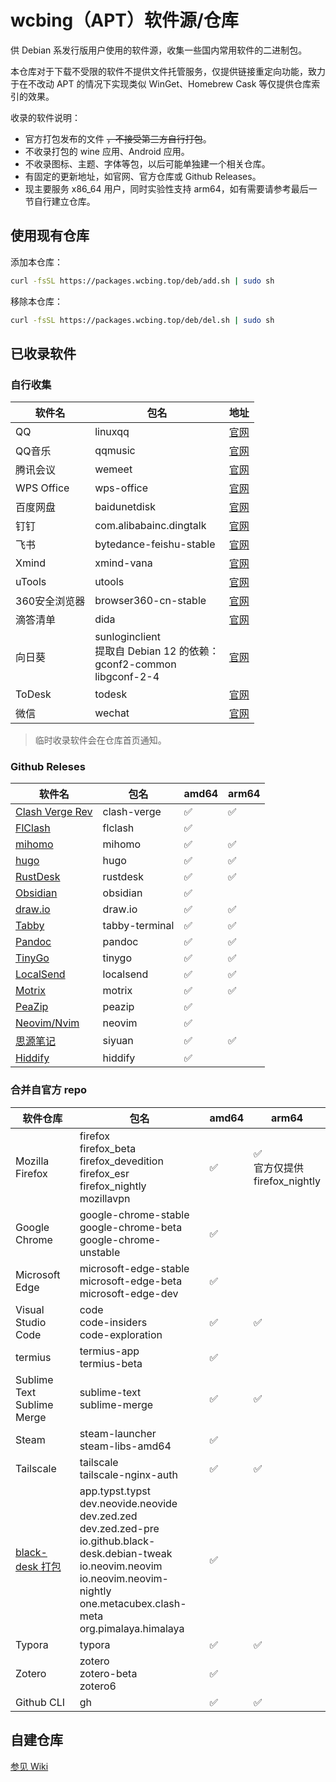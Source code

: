 # wcbing（APT）软件源/仓库

供 Debian 系发行版用户使用的软件源，收集一些国内常用软件的二进制包。

本仓库对于下载不受限的软件不提供文件托管服务，仅提供链接重定向功能，致力于在不改动 APT 的情况下实现类似 WinGet、Homebrew Cask 等仅提供仓库索引的效果。

收录的软件说明：
- 官方打包发布的文件 ~~，不接受第三方自行打包~~。
- 不收录打包的 wine 应用、Android 应用。
- 不收录图标、主题、字体等包，以后可能单独建一个相关仓库。
- 有固定的更新地址，如官网、官方仓库或 Github Releases。
- 现主要服务 x86_64 用户，同时实验性支持 arm64，如有需要请参考最后一节自行建立仓库。

## 使用现有仓库

添加本仓库：
```sh
curl -fsSL https://packages.wcbing.top/deb/add.sh | sudo sh
```

移除本仓库：
```sh
curl -fsSL https://packages.wcbing.top/deb/del.sh | sudo sh
```

## 已收录软件

### 自行收集

|软件名|包名|地址|
|-|-|-|
|QQ|linuxqq|[官网](https://im.qq.com/linuxqq/)|
|QQ音乐|qqmusic|[官网](https://y.qq.com/download/download.html)|
|腾讯会议|wemeet|[官网](https://meeting.tencent.com/download/)|
|WPS Office|wps-office|[官网](https://linux.wps.cn/)|
|百度网盘|baidunetdisk|[官网](https://pan.baidu.com/download)|
|钉钉|com.alibabainc.dingtalk|[官网](https://www.dingtalk.com/download/)|
|飞书|bytedance-feishu-stable|[官网](https://www.feishu.cn/download)|
|Xmind|xmind-vana|[官网](https://xmind.cn/download/)|
|uTools|utools|[官网](https://u.tools/download/)|
|360安全浏览器|browser360-cn-stable|[官网](https://browser.360.net/gc/)|
|滴答清单|dida|[官网](https://dida365.com/download)|
|向日葵|sunloginclient<br />提取自 Debian 12 的依赖：<br />gconf2-common<br />libgconf-2-4|[官网](https://sunlogin.oray.com/download/linux)|
|ToDesk|todesk|[官网](https://www.todesk.com/linux.html)|
|微信|wechat|[官网](https://linux.weixin.qq.com/)|

> 临时收录软件会在仓库首页通知。

### Github Releses

| 软件名 | 包名 | amd64 | arm64 |
| ----- | ---- | ----- | ----- |
| [Clash Verge Rev](https://github.com/clash-verge-rev/clash-verge-rev/releases) | clash-verge | ✅ | ✅ |
| [FlClash](https://github.com/chen08209/FlClash/releases) | flclash | ✅ | |
| [mihomo](https://github.com/MetaCubeX/mihomo/releases) | mihomo | ✅ | ✅ |
| [hugo](https://github.com/gohugoio/hugo/releases) | hugo | ✅ | ✅ |
| [RustDesk](https://github.com/rustdesk/rustdesk/releases) | rustdesk | ✅ | ✅ |
| [Obsidian](https://github.com/obsidianmd/obsidian-releases/releases) | obsidian | ✅ | |
| [draw.io](https://github.com/jgraph/drawio-desktop/releases) | draw.io | ✅ | ✅ |
| [Tabby](https://github.com/Eugeny/tabby/releases) | tabby-terminal | ✅ | ✅ |
| [Pandoc](https://github.com/jgm/pandoc/releases) | pandoc | ✅ | ✅ |
| [TinyGo](https://github.com/tinygo-org/tinygo/releases) | tinygo | ✅ | ✅ |
| [LocalSend](https://github.com/localsend/localsend/releases) | localsend | ✅ | ✅ |
| [Motrix](https://github.com/agalwood/Motrix/releases) | motrix | ✅ | ✅ |
| [PeaZip](https://github.com/peazip/PeaZip/releases) | peazip | ✅ | |
| [Neovim/Nvim](https://github.com/neovim/neovim-releases/releases) | neovim | ✅ | |
| [思源笔记](https://github.com/siyuan-note/siyuan/releases) | siyuan | ✅ | ✅ |
| [Hiddify](https://github.com/hiddify/hiddify-app/releases) | hiddify | ✅ | |

### 合并自官方 repo

| 软件仓库 | 包名 | amd64 | arm64 |
| ------ | ---- | ----- | ----- |
|Mozilla Firefox|firefox<br />firefox_beta<br />firefox_devedition<br />firefox_esr<br />firefox_nightly<br />mozillavpn| ✅ | ✅<br />官方仅提供<br />firefox_nightly |
|Google Chrome|google-chrome-stable<br />google-chrome-beta<br />google-chrome-unstable| ✅ | |
|Microsoft Edge|microsoft-edge-stable<br />microsoft-edge-beta<br />microsoft-edge-dev| ✅ | |
|Visual Studio Code|code<br />code-insiders<br />code-exploration| ✅ | ✅ |
|termius|termius-app<br />termius-beta| ✅ | |
|Sublime Text<br />Sublime Merge|sublime-text<br />sublime-merge| ✅ | ✅ |
|Steam|steam-launcher<br />steam-libs-amd64| ✅ | |
|Tailscale|tailscale<br />tailscale-nginx-auth| ✅ | ✅ |
|[black-desk 打包](https://github.com/black-desk/debs)|app.typst.typst<br />dev.neovide.neovide<br />dev.zed.zed<br />dev.zed.zed-pre<br />io.github.black-desk.debian-tweak<br />io.neovim.neovim<br />io.neovim.neovim-nightly<br />one.metacubex.clash-meta<br />org.pimalaya.himalaya| ✅ | |
|Typora|typora| ✅ | ✅ |
|Zotero|zotero<br />zotero-beta<br />zotero6| ✅ | |
|Github CLI|gh| ✅ | ✅ |


## 自建仓库

[参见 Wiki](https://github.com/wcbing/wcbing-apt-repo/wiki/self-hosting)
